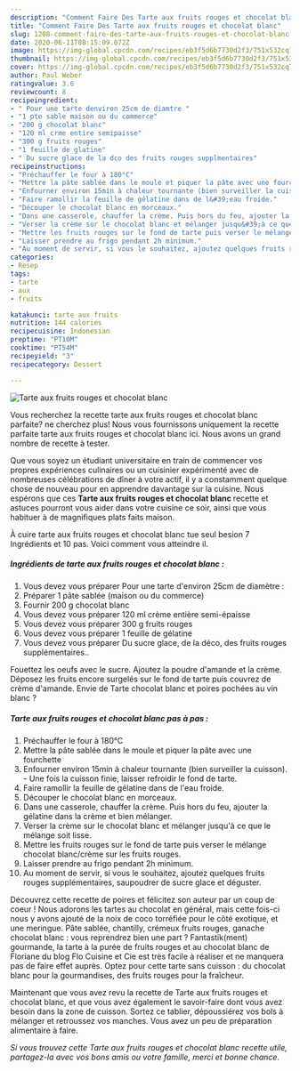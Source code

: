 ```yaml
---
description: "Comment Faire Des Tarte aux fruits rouges et chocolat blanc"
title: "Comment Faire Des Tarte aux fruits rouges et chocolat blanc"
slug: 1208-comment-faire-des-tarte-aux-fruits-rouges-et-chocolat-blanc
date: 2020-06-11T08:15:09.072Z
image: https://img-global.cpcdn.com/recipes/eb3f5d6b7730d2f3/751x532cq70/tarte-aux-fruits-rouges-et-chocolat-blanc-photo-principale-de-la-recette.jpg
thumbnail: https://img-global.cpcdn.com/recipes/eb3f5d6b7730d2f3/751x532cq70/tarte-aux-fruits-rouges-et-chocolat-blanc-photo-principale-de-la-recette.jpg
cover: https://img-global.cpcdn.com/recipes/eb3f5d6b7730d2f3/751x532cq70/tarte-aux-fruits-rouges-et-chocolat-blanc-photo-principale-de-la-recette.jpg
author: Paul Weber
ratingvalue: 3.6
reviewcount: 8
recipeingredient:
- " Pour une tarte denviron 25cm de diamtre "
- "1 pte sable maison ou du commerce"
- "200 g chocolat blanc"
- "120 ml crme entire semipaisse"
- "300 g fruits rouges"
- "1 feuille de glatine"
- " Du sucre glace de la dco des fruits rouges supplmentaires"
recipeinstructions:
- "Préchauffer le four à 180°C"
- "Mettre la pâte sablée dans le moule et piquer la pâte avec une fourchette"
- "Enfourner environ 15min à chaleur tournante (bien surveiller la cuisson). Une fois la cuisson finie, laisser refroidir le fond de tarte."
- "Faire ramollir la feuille de gélatine dans de l&#39;eau froide."
- "Découper le chocolat blanc en morceaux."
- "Dans une casserole, chauffer la crème. Puis hors du feu, ajouter la gélatine dans la crème et bien mélanger."
- "Verser la crème sur le chocolat blanc et mélanger jusqu&#39;à ce que le mélange soit lisse."
- "Mettre les fruits rouges sur le fond de tarte puis verser le mélange chocolat blanc/crème sur les fruits rouges."
- "Laisser prendre au frigo pendant 2h minimum."
- "Au moment de servir, si vous le souhaitez, ajoutez quelques fruits rouges supplémentaires, saupoudrer de sucre glace et déguster."
categories:
- Resep
tags:
- tarte
- aux
- fruits

katakunci: tarte aux fruits 
nutrition: 144 calories
recipecuisine: Indonesian
preptime: "PT10M"
cooktime: "PT54M"
recipeyield: "3"
recipecategory: Dessert

---
```



![Tarte aux fruits rouges et chocolat blanc](https://img-global.cpcdn.com/recipes/eb3f5d6b7730d2f3/751x532cq70/tarte-aux-fruits-rouges-et-chocolat-blanc-photo-principale-de-la-recette.jpg)

Vous recherchez la recette tarte aux fruits rouges et chocolat blanc parfaite? ne cherchez plus! Nous vous fournissons uniquement la recette parfaite tarte aux fruits rouges et chocolat blanc ici. Nous avons un grand nombre de recette à tester.

Que vous soyez un étudiant universitaire en train de commencer vos propres expériences culinaires ou un cuisinier expérimenté avec de nombreuses célébrations de dîner à votre actif, il y a constamment quelque chose de nouveau pour en apprendre davantage sur la cuisine. Nous espérons que ces <strong> Tarte aux fruits rouges et chocolat blanc </strong> recette et astuces pourront vous aider dans votre cuisine ce soir, ainsi que vous habituer à de magnifiques plats faits maison.

<!--inarticleads1-->

À cuire tarte aux fruits rouges et chocolat blanc tue seul besion 7 Ingrédients et 10 pas. Voici comment vous atteindre il.

##### Ingrédients de tarte aux fruits rouges et chocolat blanc :

1. Vous devez vous préparer  Pour une tarte d&#39;environ 25cm de diamètre :
1. Préparer 1 pâte sablée (maison ou du commerce)
1. Fournir 200 g chocolat blanc
1. Vous devez vous préparer 120 ml crème entière semi-épaisse
1. Vous devez vous préparer 300 g fruits rouges
1. Vous devez vous préparer 1 feuille de gélatine
1. Vous devez vous préparer  Du sucre glace, de la déco, des fruits rouges supplémentaires..


Fouettez les oeufs avec le sucre. Ajoutez la poudre d&#39;amande et la crème. Déposez les fruits encore surgelés sur le fond de tarte puis couvrez de crème d&#39;amande. Envie de Tarte chocolat blanc et poires pochées au vin blanc ? 

<!--inarticleads2-->

##### Tarte aux fruits rouges et chocolat blanc pas à pas :

1. Préchauffer le four à 180°C
1. Mettre la pâte sablée dans le moule et piquer la pâte avec une fourchette
1. Enfourner environ 15min à chaleur tournante (bien surveiller la cuisson). - Une fois la cuisson finie, laisser refroidir le fond de tarte.
1. Faire ramollir la feuille de gélatine dans de l&#39;eau froide.
1. Découper le chocolat blanc en morceaux.
1. Dans une casserole, chauffer la crème. Puis hors du feu, ajouter la gélatine dans la crème et bien mélanger.
1. Verser la crème sur le chocolat blanc et mélanger jusqu&#39;à ce que le mélange soit lisse.
1. Mettre les fruits rouges sur le fond de tarte puis verser le mélange chocolat blanc/crème sur les fruits rouges.
1. Laisser prendre au frigo pendant 2h minimum.
1. Au moment de servir, si vous le souhaitez, ajoutez quelques fruits rouges supplémentaires, saupoudrer de sucre glace et déguster.


Découvrez cette recette de poires et félicitez son auteur par un coup de coeur ! Nous adorons les tartes au chocolat en général, mais cette fois-ci nous y avons ajouté de la noix de coco torréfiée pour le côté exotique, et une meringue. Pâte sablée, chantilly, crémeux fruits rouges, ganache chocolat blanc : vous reprendrez bien une part ? Fantastik(ment) gourmande, la tarte à la purée de fruits rouges et au chocolat blanc de Floriane du blog Flo Cuisine et Cie est très facile à réaliser et ne manquera pas de faire effet auprès. Optez pour cette tarte sans cuisson : du chocolat blanc pour la gourmandises, des fruits rouges pour la fraîcheur. 

<!--inarticleads1-->

<p>
Maintenant que vous avez revu la recette de Tarte aux fruits rouges et chocolat blanc, et que vous avez également le savoir-faire dont vous avez besoin dans la zone de cuisson. Sortez ce tablier, dépoussiérez vos bols à mélanger et retroussez vos manches. Vous avez un peu de préparation alimentaire à faire.
</p>

<p>
<i>Si vous trouvez cette Tarte aux fruits rouges et chocolat blanc recette utile, partagez-la avec vos bons amis ou votre famille, merci et bonne chance.</i>
</p>
